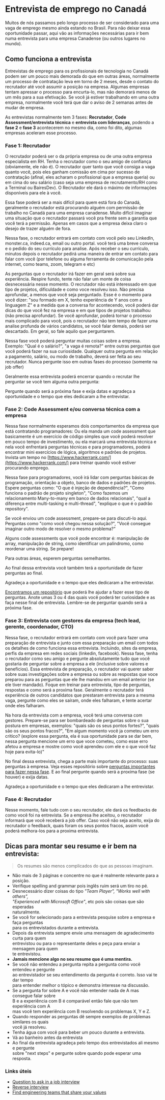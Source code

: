 # Entrevista de emprego no Canadá

Muitos de nós passamos pelo longo processo de ser considerado para uma vaga de emprego mesmo ainda estando no Brasil. Para não deixar essa oportunidade passar, aqui vão as informações necessárias para ir bem numa entrevista para uma empresa Canadense (ou outros lugares no mundo).

## Como funciona a entrevista

Entrevistas de emprego para os profissionais de tecnologia no Canadá podem ser um pouco mais demorada do que em outras áreas, normalmente um processo de contratação leva em torno de 2 meses, desde o contato do recrutador até você assumir a posição na empresa. Algumas empresas tentam apressar o processo para encurta-lo, mas não demorará menos de um mês para a sua efetivação. Se você já estiver trabalhando em uma outra empresa, normalmente você terá que dar o aviso de 2 semanas antes de mudar de empresa.

As entrevistas normalmente tem 3 fases: **Recrutador**, **Code Assessment/entrevista técnica** e **entrevista com lideranças**, podendo a **fase 2** e **fase 3** acontecerem no mesmo dia, como foi dito, algumas empresas aceleram esse processo.

### Fase 1: Recrutador

O recrutador poderá ser o da própria empresa ou de uma outra empresa especialista em RH. Tenha o recrutador como o seu amigo de confiança (obviamente, ele não é). O recrutador quer tanto que você consiga a vaga quanto você, pois eles ganham comissão em cima por sucesso de contratação (afinal, eles acharam o profissional que a empresa queria) ou em cima do seu salário (caso seja uma empresa de recrutamento/RH como a Terminal ou BairesDev).
O Recrutador ele dará o máximo de informações disponíveis para ele à você.

Essa fase poderá ser a mais difícil para quem está fora do Canadá, geralmente o recrutador está procurando alguém com permissão de trabalho no Canadá para uma empresa canadense. Muito difícil imaginar uma situação que o recrutador passará você pra frente sem a garantia que você terá a permissão. Apenas em casos que a empresa deixa claro o desejo de trazer alguém de fora.

Nessa fase, o recrutador entrará em contato com você pelo seu LinkedIn, monster.ca, indeed.ca, email ou outro portal. você terá uma breve conversa e o pedido do seu currículo para analise. Após receber o seu currículo, minutos depois o recrutador pedirá uma maneira de entrar em contato para falar com você (por telefone ou alguma ferramenta de comunicação pela internet, como teams, zoom, telegram e etc)

As perguntas que o recrutador irá fazer em geral será sobre sua experiência. Respire fundo, tente não falar um monte de coisa desnecessária nesse momento. O recrutador não está interessado em que tipo de projetos, dificuldade e como voce resolveu isso. Nào precisa aprofundar, a menos que você seja perguntado. Esse é o momento para você dizer: "sou formado em X, tenho experiência de Y anos com a linguagem Z" e a medida que a conversa for acontecendo, você poderá dar dicas do que você fez na empresa e em que tipos de projetos trabalhou (não precisa aprofundar). Se você aprofundar, poderá tornar o processo mais complicado para você, pois o recrutador não tem tempo de fazer uma analise profunda de vários candidatos, se você falar demais, poderá ser descartado. Em geral, so fale aquilo que perguntarem.

Nessa fase você poderá perguntar muitas coisas sobre a empresa. Exemplo: "Qual é o salário?", "a vaga é remota?" entre outras perguntas que você poderá fazer na sua curiosidade. Qualquer outra pergunta em relação a pagamento, salário, ou modo de trabalho, deverá ser feita ao seu recrutador. Nunca pergunte isso em outras fases do processo (somente na job offer)

Geralmente essa entrevista poderá encerrar quando o recrutar lhe perguntar se você tem alguma outra pergunta:

Pergunte quando será a próxima fase e exija datas e agradeça a oportunidade e o tempo que eles dedicaram a lhe entrevistar.

### Fase 2: Code Assessment e/ou conversa técnica com a empresa

Nessa fase normalmente esperamos dois comportamentos da empresa que está contratando programadores: Ou ela manda um code assessment que basicamente é um exercício de código simples que você poderá resolver em pouco tempo de investimento, ou ela marcará uma entrevista técnica e nela você enfrentará perguntas técnicas e para programadores, poderá encontrar mini exercícios de lógica, algoritmos e padrões de projetos. Invista um tempo no [https://www.hackerrank.com/](https://www.hackerrank.com/) para treinar quando você estiver procurando emprego.

Nessa fase para programadores, você irá lidar com perguntas básicas de programação, orientação a objeto, banco de dados e padrões de projetos. Espere perguntas como: "O que é injeção de dependência?", "Como funciona o padrão de projeto singleton", "Como fazemos um relacionamento Many-to-many em banco de dados relacionais", "qual a diferença entre multi-tasking e multi-thread", "explique o que é o padrão repository".

Se você enviou um code assessment, prepare-se para discuti-lo aqui. Perguntas como "como você chegou nessa solução?", "Você consegue imaginar outro modo de resolver o mesmo problema?"

Alguns code assessments que você pode encontrar é: manipulação de array, manipulação de string, como identificar um palíndromo, como reordenar uma string. Se prepare!

Para outras áreas, esperem perguntas semelhantes.

Ao final dessa entrevista você também terá a oportunidade de fazer perguntas ao final.

Agradeça a oportunidade e o tempo que eles dedicaram a lhe entrevistar.

[Encontramos um repositório](https://github.com/viraptor/reverse-interview/blob/master/README.md#tech) que poderá lhe ajudar a fazer esse tipo de perguntas. Anote umas 3 ou 4 das quais você poderá ter curiosidade e as faça nesse final de entrevista. Lembre-se de perguntar quando será a próxima fase.

### Fase 3: Entrevista com gestores da empresa (tech lead, gerente, coordenador, CTO)

Nessa fase, o recrutador entrará em contato com você para fazer uma preparação de entrevista e junto com essa preparação um email com todos os detalhes de como funciona essa entrevista. Incluindo, sites da empresa, perfis da empresa em redes sociais (linkedin, facebook). Nessa fase, tenha o recrutador como seu amigo e pergunte absolutamente tudo que você gostaria de perguntar sobre a empresa a ele (inclusive sobre valores e benefícios). Essa entrevista de preparação, o recrutador vai querer saber sobre suas investigações sobre a empresa ou sobre as respostas que voce preparou para as perguntas que ele lhe mandou em um email anterior (se ele tiver mandado). Foque em treinar para entrevista, tipo de perguntas, respostas e como será a proxima fase. Geralmente o recrutador terá experiência de outros candidatos que prestaram entrevista para a mesma vaga, pergunte como eles se saíram, onde eles falharam, e tente acertar onde eles falharam.

Na hora da entrevista com a empresa, você terá uma conversa com gestores. Prepare-se para ser bombardeado de perguntas sobre o sua postura em empresas, exemplos: "quais são os seus pontos fortes?", "quais são os seus pontos fracos?", "Em algum momento você ja cometeu um erro critico? (explore essa pergunta, ela é sua oportunidade para se dar bem, nessa pergunta mencione um erro que voce cometeu, como esse erro afetou a empresa e mostre como você aprendeu com ele e o que você faz hoje para evita-lo)"

No final dessa entrevista, chega a parte mais importante do processo: suas perguntas à empresa. Veja esses repositório sobre [perguntas importantes para fazer nessa fase](https://github.com/viraptor/reverse-interview/blob/master/README.md). E ao final pergunte quando será a proxima fase (se houver) e exija datas.

Agradeça a oportunidade e o tempo que eles dedicaram a lhe entrevistar.

### Fase 4: Recrutador

Nesse momento, fale tudo com o seu recrutador, ele dará os feedbacks de como você foi na entrevista. Se a empresa lhe aceitou, o recrutador informará que você receberá a job offer. Caso você não seja aceito, exija do recrutador o feedback, quais foram os seus pontos fracos, assim você poderá melhora-los para a proxima entrevista.

## Dicas para montar seu resume e ir bem na entrevista:

> Os resumes são menos complicados do que as pessoas imaginam.

- Não mais de 3 páginas e concentre no que é realmente relevante para a posição.
- Verifique spelling and grammar pois inglês ruim será um tiro no pé.
- Desnecessário dizer coisas do tipo _"Team Player", "Works well with others", <br> "Experienced with Microsoft Office"_, etc pois são coisas que são esperadas <br> naturalmente.
- Se você for selecionado para a entrevista pesquise sobre a empresa e faça perguntas <br> para os entrevistados durante a entrevista.
- Depois da entrevista sempre envie uma mensagem de agradecimento curta para quem <br> entrevistou ou para o representante deles e peça para enviar a mensagem para quem <br>te entrevistou.
- **Jamais mencione algo no seu resume que é uma mentira.**
- Se você não entendeu a pergunta repita a pergunta como você entendeu e pergunte <br>ao entrevistador se seu entendimento da pergunta é correto. Isso vai te dar tempo <br> para entender melhor o tópico e demonstra interesse na discussão.
- Se a pergunta for sobre A e você não entender nada de A mas consegue falar sobre <br> B e a experiência com B é comparável então fale que não tem experiência com A <br> mas você tem experiência com B resolvendo os problemas X, Y e Z.
- Quando responder as perguntas dê sempre exemplos de problemas similares os quais<br> você já resolveu.
- Tenha água com você para beber um pouco durante a entrevista.
- Vá ao banheiro antes da entrevista
- Ao final da entrevista agradeça pelo tempo dos entrevistados ali mesmo e pergunte <br> sobre "next steps" e pergunte sobre quando pode esperar uma resposta.

### Links úteis

- [Question to ask in a job interview](https://alis.alberta.ca/look-for-work/interviews-and-offers/questions-to-ask-in-a-job-interview/)
- [Reverse interview](https://github.com/viraptor/reverse-interview)
- [Find engineering teams that share your values](https://www.keyvalues.com/)
